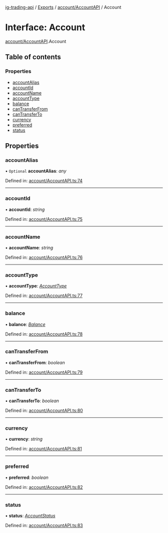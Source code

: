 [ig-trading-api](../README.md) / [Exports](../modules.md) / [account/AccountAPI](../modules/account_accountapi.md) / Account

# Interface: Account

[account/AccountAPI](../modules/account_accountapi.md).Account

## Table of contents

### Properties

- [accountAlias](account_accountapi.account.md#accountalias)
- [accountId](account_accountapi.account.md#accountid)
- [accountName](account_accountapi.account.md#accountname)
- [accountType](account_accountapi.account.md#accounttype)
- [balance](account_accountapi.account.md#balance)
- [canTransferFrom](account_accountapi.account.md#cantransferfrom)
- [canTransferTo](account_accountapi.account.md#cantransferto)
- [currency](account_accountapi.account.md#currency)
- [preferred](account_accountapi.account.md#preferred)
- [status](account_accountapi.account.md#status)

## Properties

### accountAlias

• `Optional` **accountAlias**: _any_

Defined in: [account/AccountAPI.ts:74](https://github.com/bennycode/ig-trading-api/blob/6347f7e/src/account/AccountAPI.ts#L74)

---

### accountId

• **accountId**: _string_

Defined in: [account/AccountAPI.ts:75](https://github.com/bennycode/ig-trading-api/blob/6347f7e/src/account/AccountAPI.ts#L75)

---

### accountName

• **accountName**: _string_

Defined in: [account/AccountAPI.ts:76](https://github.com/bennycode/ig-trading-api/blob/6347f7e/src/account/AccountAPI.ts#L76)

---

### accountType

• **accountType**: [_AccountType_](../enums/account_accountapi.accounttype.md)

Defined in: [account/AccountAPI.ts:77](https://github.com/bennycode/ig-trading-api/blob/6347f7e/src/account/AccountAPI.ts#L77)

---

### balance

• **balance**: [_Balance_](account_accountapi.balance.md)

Defined in: [account/AccountAPI.ts:78](https://github.com/bennycode/ig-trading-api/blob/6347f7e/src/account/AccountAPI.ts#L78)

---

### canTransferFrom

• **canTransferFrom**: _boolean_

Defined in: [account/AccountAPI.ts:79](https://github.com/bennycode/ig-trading-api/blob/6347f7e/src/account/AccountAPI.ts#L79)

---

### canTransferTo

• **canTransferTo**: _boolean_

Defined in: [account/AccountAPI.ts:80](https://github.com/bennycode/ig-trading-api/blob/6347f7e/src/account/AccountAPI.ts#L80)

---

### currency

• **currency**: _string_

Defined in: [account/AccountAPI.ts:81](https://github.com/bennycode/ig-trading-api/blob/6347f7e/src/account/AccountAPI.ts#L81)

---

### preferred

• **preferred**: _boolean_

Defined in: [account/AccountAPI.ts:82](https://github.com/bennycode/ig-trading-api/blob/6347f7e/src/account/AccountAPI.ts#L82)

---

### status

• **status**: [_AccountStatus_](../enums/account_accountapi.accountstatus.md)

Defined in: [account/AccountAPI.ts:83](https://github.com/bennycode/ig-trading-api/blob/6347f7e/src/account/AccountAPI.ts#L83)
